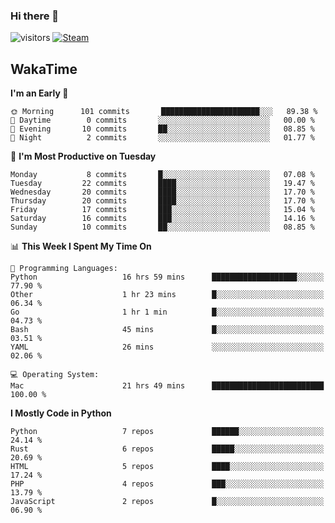 ### Hi there 👋

![visitors](https://visitor-badge.glitch.me/badge?page_id=zhourunlai)
[![Steam](https://img.shields.io/badge/dynamic/json?url=https%3A%2F%2Fapi.swo.moe%2Fstats%2Fsteamgames%2F76561198285156854&query=count&color=0b1a37&label=Steam&labelColor=134375&logo=steam&suffix=+games&cacheSeconds=3600)](http://steamcommunity.com/profiles/76561198285156854)

## WakaTime
<!--START_SECTION:waka-->
**I'm an Early 🐤** 

```text
🌞 Morning      101 commits       ██████████████████████░░░   89.38 % 
🌆 Daytime        0 commits       ░░░░░░░░░░░░░░░░░░░░░░░░░   00.00 % 
🌃 Evening       10 commits       ██░░░░░░░░░░░░░░░░░░░░░░░   08.85 % 
🌙 Night          2 commits       ░░░░░░░░░░░░░░░░░░░░░░░░░   01.77 % 

```
📅 **I'm Most Productive on Tuesday** 

```text
Monday           8 commits       █░░░░░░░░░░░░░░░░░░░░░░░░   07.08 % 
Tuesday         22 commits       ████░░░░░░░░░░░░░░░░░░░░░   19.47 % 
Wednesday       20 commits       ████░░░░░░░░░░░░░░░░░░░░░   17.70 % 
Thursday        20 commits       ████░░░░░░░░░░░░░░░░░░░░░   17.70 % 
Friday          17 commits       ███░░░░░░░░░░░░░░░░░░░░░░   15.04 % 
Saturday        16 commits       ███░░░░░░░░░░░░░░░░░░░░░░   14.16 % 
Sunday          10 commits       ██░░░░░░░░░░░░░░░░░░░░░░░   08.85 % 

```


📊 **This Week I Spent My Time On** 

```text
💬 Programming Languages: 
Python                   16 hrs 59 mins      ███████████████████░░░░░░   77.90 % 
Other                    1 hr 23 mins        █░░░░░░░░░░░░░░░░░░░░░░░░   06.34 % 
Go                       1 hr 1 min          █░░░░░░░░░░░░░░░░░░░░░░░░   04.73 % 
Bash                     45 mins             █░░░░░░░░░░░░░░░░░░░░░░░░   03.51 % 
YAML                     26 mins             ░░░░░░░░░░░░░░░░░░░░░░░░░   02.06 % 

💻 Operating System: 
Mac                      21 hrs 49 mins      █████████████████████████   100.00 % 

```

**I Mostly Code in Python** 

```text
Python                   7 repos             ██████░░░░░░░░░░░░░░░░░░░   24.14 % 
Rust                     6 repos             █████░░░░░░░░░░░░░░░░░░░░   20.69 % 
HTML                     5 repos             ████░░░░░░░░░░░░░░░░░░░░░   17.24 % 
PHP                      4 repos             ███░░░░░░░░░░░░░░░░░░░░░░   13.79 % 
JavaScript               2 repos             █░░░░░░░░░░░░░░░░░░░░░░░░   06.90 % 

```



<!--END_SECTION:waka-->

